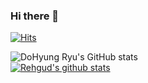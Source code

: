 ### Hi there 👋

<!--
**DoHyungRyu/DoHyungRyu** is a ✨ _special_ ✨ repository because its `README.md` (this file) appears on your GitHub profile.

Here are some ideas to get you started:
- Blockchain
- 🔭 I’m currently working on ...
- 🌱 I’m currently learning ...
- 👯 I’m looking to collaborate on ...
- 🤔 I’m looking for help with ...
- 💬 Ask me about ...
- 📫 How to reach me: ...
- 😄 Pronouns: ...
- ⚡ Fun fact: ...
-->


[![Hits](https://hits.sh/github.com/Rehgud.svg?style=for-the-badge&color=d7f6cb&labelColor=ffffff)](https://hits.sh/github.com/Rehgud/)

![DoHyung Ryu's GitHub stats](https://github-readme-stats.vercel.app/api?username=Rehgud&show_icons=true&theme=Lighthighcontrast)   
[![Rehgud's github stats](https://github-readme-stats.vercel.app/api/top-langs/?username=Rehgud&show_icons=true&hide_border=true&title_color=004386&icon_color=004386&layout=compact)](https://github.com/Rehgud)
